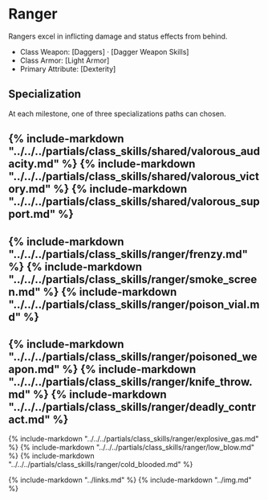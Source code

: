# Ranger

Rangers excel in inflicting damage and status effects from behind.

* Class Weapon: [Daggers] &middot; [Dagger Weapon Skills]
* Class Armor: [Light Armor]
* Primary Attribute: [Dexterity]

## Specialization
At each milestone, one of three specializations paths can chosen.

{% include-markdown "../../../partials/class_skills/shared/valorous_audacity.md" %}
{% include-markdown "../../../partials/class_skills/shared/valorous_victory.md" %}
{% include-markdown "../../../partials/class_skills/shared/valorous_support.md" %}
---

{% include-markdown "../../../partials/class_skills/ranger/frenzy.md" %}
{% include-markdown "../../../partials/class_skills/ranger/smoke_screen.md" %}
{% include-markdown "../../../partials/class_skills/ranger/poison_vial.md" %}
---

{% include-markdown "../../../partials/class_skills/ranger/poisoned_weapon.md" %}
{% include-markdown "../../../partials/class_skills/ranger/knife_throw.md" %}
{% include-markdown "../../../partials/class_skills/ranger/deadly_contract.md" %}
---
{% include-markdown "../../../partials/class_skills/ranger/explosive_gas.md" %}
{% include-markdown "../../../partials/class_skills/ranger/low_blow.md" %}
{% include-markdown "../../../partials/class_skills/ranger/cold_blooded.md" %}


{% include-markdown "../links.md" %}
{% include-markdown "../img.md" %}